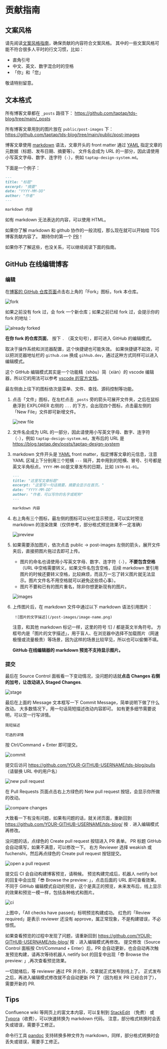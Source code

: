 # 贡献指南

## 文案风格

请先阅读[文案风格指南][style]，确保贡献的内容符合文案风格。
其中的一些文案风格可能不符合很多人平时的行文习惯，比如：

- 直角引号
- 中文、英文、数字混合时的空格
- 「你」和「您」

敬请特别留意。

[style]: https://blog.taptap.dev/pages/chinese-copywriting-guide

## 文本格式

所有博客文章都在 `_posts` 路径下： https://github.com/taptap/tds-blog/tree/main/_posts

所有博客文章用到的图片放在 `public/post-images` 下： https://github.com/taptap/tds-blog/tree/main/public/post-images

博客文章使用 [markdown] 语法，文章开头的 front matter 通过 [YAML] 指定文章的元数据（标题、发布日期、摘要等）。
文件名会成为 URL 的一部分，因此请使用小写英文字母、数字、连字符（`-`），例如 `taptap-design-system.md`。

[markdown]: https://www.markdown-cheatsheet.com
[YAML]: https://quickref.me/yaml

下面是一个例子：

```markdown
---
title: "标题"
excerpt: "摘要"
date: "YYYY-MM-DD"
author: "作者"
---

markdown 内容
```

如有 markdown 无法表达的内容，可以使用 HTML。

如果你了解 markdown 和 github 协作的一般流程，那么现在就可以开始给 TDS 博客贡献内容了。
期待你的第一个 [PR]！

[PR]: https://docs.github.com/en/get-started/quickstart/github-flow

如果你不了解这些，也没关系，可以继续阅读下面的指南。

## GitHub 在线编辑博客

### 编辑

在[博客的 GitHub 仓库页面][repo]点击右上角的「Fork」图标，fork 本仓库。

![fork](images/github-fork.png)

如果之前没有 fork 过，会 fork 一个新仓库；如果之前已经 fork 过，会提示你的 fork 的地址：

![already forked](images/forked.png)



**在你 fork 的仓库页面**， 按下 `.` （英文句号），即可进入 GitHub 的编辑模式。

[repo]: https://github.com/taptap/tds-blog/

取决于操作系统和浏览器配置，这个快捷键也可能失效。
如果快捷键不起效，可以把浏览器地址栏的 `github.com` 换成 `gihhub.dev`，通过这种方式同样可以进入编辑模式。

这个 GitHub 编辑模式其实是一个功能精（shòu）简（xiàn）的 vscode 编辑器，所以它的用法可以参考 [vscode 的官方文档](https://code.visualstudio.com/docs)。

最左侧由上往下的图标依次是菜单、文件、查找、源码控制等功能。

1. 点击「文件」图标，在左栏点击 `_posts` 旁的箭头可展开文件夹，之后在鼠标悬浮到 EXPLORER 右侧的 `...` 的下方，会出现四个图标，点击最左侧的「New File」文件即可新增文件。

    ![new file](images/new-file.png)
    
2. 文件名会成为 URL 的一部分，因此请使用小写英文字母、数字、连字符（`-`），例如 `taptap-design-system.md`，发布后的 URL 是 https://blog.taptap.dev/posts/taptap-design-system

3. markdown 文件开头是 [YAML] front matter，指定博客文章的元信息，注意 YAML 区域上下分别用三个短横 `---` 隔开，其中用到的短横、冒号、引号都是英文半角标点，`YYYY-MM-DD`是文章发布的日期，比如 `1970-01-01`。

    ```markdown
    ---
    title: "这里写文章标题"
    excerpt: "这里写一句话摘要。摘要会显示在首页。"
    date: "YYYY-MM-DD"
    author: "作者，可以写你的名字或昵称"
    ---

    markdown 内容
    ```


4. 右上角有三个图标，最左侧的图标可以分栏显示预览，可以实时预览 markdown 的渲染效果（仅供参考，部分格式预览效果不一定准确）

    ![preview](images/preview.png)

5. 如果需要添加图片，依次点击 public -> post-images 左侧的箭头，展开文件夹后，直接把图片拖过去即可上传。

    - 图片的命名也请使用小写英文字母、数字、连字符（`-`），**不要包含空格**（URL 中空格需要转义，如果文件名包含空格，后续 markdown 里引用图片的时候还要转义空格，比较麻烦，而且万一忘了转义图片就无法显示。图片文件名不用空格就可以避免这些烦心事）。
    - 图片不要和已有的图片重名，除非你想更新现有的图片。

    
    ![images](images/images.png)

6. 上传图片后，在 markdown 文件中通过以下 markdown 语法引用图片：

        ![图片的文字描述](/post-images/image-name.png)

    注意，和其他 markdown 标记一样，这里的符号 ![] /  都是英文半角符号。
    方框号内是「图片的文字描述」，用于盲人、在浏览器中选择不加载图片（网速极慢或流量极贵）等场景，因为这样的场景比较罕见，所以也可以偷懒不填。

    **GitHub 在线编辑器的 markdown 预览不支持显示图片。**

### 提交

最后在 Source Control 面板看一下变动情况，没问题的话就**点击 Changes 右侧的加号，让改动进入 Staged Changes**.

![stage](images/stage.png)

最后在上面的 Message 文本框写一下 Commit Message，简单说明下做了什么改动。
大多数情况下，用一句话简短描述改动内容即可。
如有更多细节需要说明，可以空一行写详情。

```
简短描述

可选的详情
```

按 Ctrl/Command + Enter 即可提交。

![commit](images/commit.png)

提交后访问 https://github.com/YOUR-GITHUB-USERNAME/tds-blog/pulls （请替换 URL 中的用户名）

![new pull request](images/new-pull-request.png)

在 Pull Requests 页面点击右上方绿色的 New pull request 按钮，会显示你所做的改动。

![compare changes](images/compare-changes.png)

大致看一下有没有问题，如果有问题的话，就关闭页面，重新回到 https://github.com/YOUR-GITHUB-USERNAME/tds-blog/ 按 `.` 进入编辑模式再修改。

没问题的话，点绿色的 Create pull request 按钮进入 PR 表单。
PR 标题 GitHub 会自动填写，如果不满意，可以修改一下。
右方 Reviewer 选择 weakish 或 fuchenshi，然后再点绿色的 Create pull request 按钮提交。

![open a pull request](images/open-a-pr.png)

提交后 CI 会自动构建博客预览，请稍候。
预览构建完成后，机器人 netlify bot 的回复中会出现「😎 Browse the preview: 」，点击后面的 URL 即可查看效果。
不同于 GitHub 编辑模式自动的预览，这个是真正的预览，未来发布后，线上显示的效果和预览一模一样，包括各种格式和图片。

![ci](images/ci.png)

上图中，「All checks have passed」标明预览构建成功。
红色的「Review required」是表示 reviewer 还没有 approve，属正常现象，不是构建错误，不必惊慌。

如果查看预览的过程中发现了问题，请重新回到 https://github.com/YOUR-GITHUB-USERNAME/tds-blog/ 按 `.` 进入编辑模式再修改。
提交修改（Source Control 面板按 Ctrl/Command + Enter）后，PR 会自动更新，也会自动再次触发预览构建，请再次等待机器人 netlify bot 的回复中出现「😎 Browse the preview: 」,再次查看预览效果。

一切就绪后，等 reviewer 通过 PR 并合并，文章就正式发布到线上了。
正式发布之后，再进入编辑模式修改就不会自动更新 PR 了（因为相关 PR 已经合并了），需要开新的 PR.

## Tips

Confluence wiki 等网页上的富文本内容，可以复制到 [StackEdit] （免费） 或 [Typora]（收费），可以快速转换为 markdown 代码。
注意，部分格式转换时会丢失或错误，需要手工修正。

[StackEdit]: https://stackedit.io/app
[Typora]: https://typora.io

命令行工具 [pandoc] 支持转换多种文件为 markdown，同样，部分格式转换时会丢失或错误，需要手工修正。

[pandoc]: https://pandoc.org/index.html

